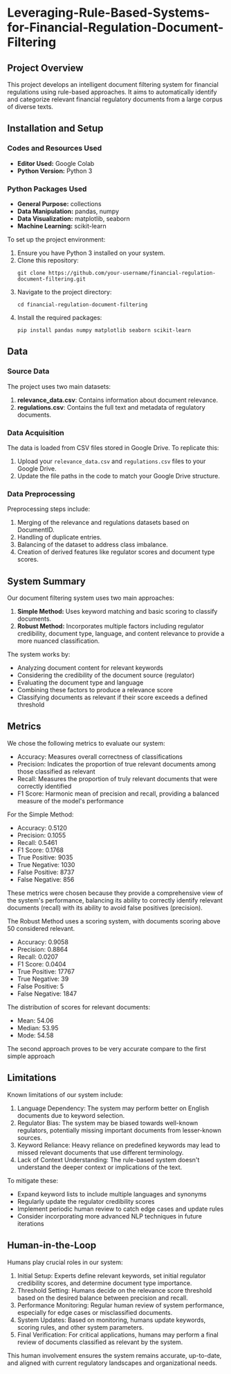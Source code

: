 # Leveraging-Rule-Based-Systems-for-Financial-Regulation-Document-Filtering

## Project Overview

This project develops an intelligent document filtering system for financial regulations using rule-based approaches. It aims to automatically identify and categorize relevant financial regulatory documents from a large corpus of diverse texts.

## Installation and Setup

### Codes and Resources Used

- **Editor Used:** Google Colab
- **Python Version:** Python 3

### Python Packages Used

- **General Purpose:** collections
- **Data Manipulation:** pandas, numpy
- **Data Visualization:** matplotlib, seaborn
- **Machine Learning:** scikit-learn

To set up the project environment:

1. Ensure you have Python 3 installed on your system.
2. Clone this repository:
   ```
   git clone https://github.com/your-username/financial-regulation-document-filtering.git
   ```
3. Navigate to the project directory:
   ```
   cd financial-regulation-document-filtering
   ```
4. Install the required packages:
   ```
   pip install pandas numpy matplotlib seaborn scikit-learn
   ```

## Data

### Source Data

The project uses two main datasets:

1. **relevance_data.csv**: Contains information about document relevance.
2. **regulations.csv**: Contains the full text and metadata of regulatory documents.

### Data Acquisition

The data is loaded from CSV files stored in Google Drive. To replicate this:

1. Upload your `relevance_data.csv` and `regulations.csv` files to your Google Drive.
2. Update the file paths in the code to match your Google Drive structure.

### Data Preprocessing

Preprocessing steps include:

1. Merging of the relevance and regulations datasets based on DocumentID.
2. Handling of duplicate entries.
3. Balancing of the dataset to address class imbalance.
4. Creation of derived features like regulator scores and document type scores.

## System Summary

Our document filtering system uses two main approaches:

1. **Simple Method:** Uses keyword matching and basic scoring to classify documents.
2. **Robust Method:** Incorporates multiple factors including regulator credibility, document type, language, and content relevance to provide a more nuanced classification.

The system works by:
- Analyzing document content for relevant keywords
- Considering the credibility of the document source (regulator)
- Evaluating the document type and language
- Combining these factors to produce a relevance score
- Classifying documents as relevant if their score exceeds a defined threshold

## Metrics

We chose the following metrics to evaluate our system:

- Accuracy: Measures overall correctness of classifications
- Precision: Indicates the proportion of true relevant documents among those classified as relevant
- Recall: Measures the proportion of truly relevant documents that were correctly identified
- F1 Score: Harmonic mean of precision and recall, providing a balanced measure of the model's performance

For the Simple Method:
- Accuracy: 0.5120
- Precision: 0.1055
- Recall: 0.5461
- F1 Score: 0.1768
- True Positive: 9035
- True Negative: 1030
- False Positive: 8737
- False Negative: 856

These metrics were chosen because they provide a comprehensive view of the system's performance, balancing its ability to correctly identify relevant documents (recall) with its ability to avoid false positives (precision).

The Robust Method uses a scoring system, with documents scoring above 50 considered relevant.
- Accuracy: 0.9058
- Precision: 0.8864
- Recall: 0.0207
- F1 Score: 0.0404
- True Positive: 17767
- True Negative: 39
- False Positive: 5
- False Negative: 1847 

The distribution of scores for relevant documents:
- Mean: 54.06
- Median: 53.95
- Mode: 54.58

The second approach proves to be very accurate compare to the first simple approach

## Limitations

Known limitations of our system include:

1. Language Dependency: The system may perform better on English documents due to keyword selection.
2. Regulator Bias: The system may be biased towards well-known regulators, potentially missing important documents from lesser-known sources.
3. Keyword Reliance: Heavy reliance on predefined keywords may lead to missed relevant documents that use different terminology.
4. Lack of Context Understanding: The rule-based system doesn't understand the deeper context or implications of the text.

To mitigate these:
- Expand keyword lists to include multiple languages and synonyms
- Regularly update the regulator credibility scores
- Implement periodic human review to catch edge cases and update rules
- Consider incorporating more advanced NLP techniques in future iterations

## Human-in-the-Loop

Humans play crucial roles in our system:

1. Initial Setup: Experts define relevant keywords, set initial regulator credibility scores, and determine document type importance.
2. Threshold Setting: Humans decide on the relevance score threshold based on the desired balance between precision and recall.
3. Performance Monitoring: Regular human review of system performance, especially for edge cases or misclassified documents.
4. System Updates: Based on monitoring, humans update keywords, scoring rules, and other system parameters.
5. Final Verification: For critical applications, humans may perform a final review of documents classified as relevant by the system.

This human involvement ensures the system remains accurate, up-to-date, and aligned with current regulatory landscapes and organizational needs.
